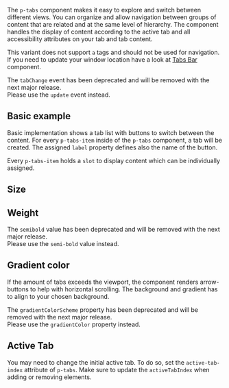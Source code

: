 <ComponentHeading name="Tabs"></ComponentHeading>

The `p-tabs` component makes it easy to explore and switch between different views. You can organize and allow
navigation between groups of content that are related and at the same level of hierarchy. The component handles the
display of content according to the active tab and all accessibility attributes on your tab and tab content.

This variant does not support `a` tags and should not be used for navigation. If you need to update your window location
have a look at [Tabs Bar](components/tabs-bar) component.

<TableOfContents></TableOfContents>

<Notification heading="Deprecation hint" heading-tag="h2" state="warning">
  The <code>tabChange</code> event has been deprecated and will be removed with the next major release.<br>
  Please use the <code>update</code> event instead.
</Notification>

## Basic example

Basic implementation shows a tab list with buttons to switch between the content. For every `p-tabs-item` inside of the
`p-tabs` component, a tab will be created. The assigned `label` property defines also the name of the button.

Every `p-tabs-item` holds a `slot` to display content which can be individually assigned.

<Playground :markup="basic" :config="config"></Playground>

## Size

<Playground :markup="sizeMarkup" :config="config">
  <PlaygroundSelect v-model="size" :values="sizes" name="size"></PlaygroundSelect>
</Playground>

## Weight

<Notification heading="Deprecation hint" heading-tag="h3" state="warning">
  The <code>semibold</code> value has been deprecated and will be removed with the next major release.<br>
  Please use the <code>semi-bold</code> value instead.
</Notification>

<Playground :markup="weightMarkup" :config="config">
  <PlaygroundSelect v-model="weight" :values="weights" name="weight"></PlaygroundSelect>
</Playground>

## Gradient color

If the amount of tabs exceeds the viewport, the component renders arrow-buttons to help with horizontal scrolling. The
background and gradient has to align to your chosen background.

<Notification heading="Deprecation hint" heading-tag="h3" state="warning">
  The <code>gradientColorScheme</code> property has been deprecated and will be removed with the next major release.<br>
  Please use the <code>gradientColor</code> property instead.
</Notification>

<Playground :markup="gradientColorMarkup" :config="{ ...config, backgroundColor: gradientColor }">
  <PlaygroundSelect v-model="gradientColor" :values="gradientColors" name="gradientColor"></PlaygroundSelect>
</Playground>

## Active Tab

You may need to change the initial active tab. To do so, set the `active-tab-index` attribute of `p-tabs`. Make sure to
update the `activeTabIndex` when adding or removing elements.

<Playground :markup="activeTab" :config="config"></Playground>

<script lang="ts">
import Vue from 'vue';
import Component from 'vue-class-component';
import { TABS_BAR_SIZES, TABS_BAR_WEIGHTS, TABS_BAR_WEIGHTS_DEPRECATED } from '../tabs-bar/tabs-bar-utils';
import { GRADIENT_COLORS } from '../scroller/scroller-utils'; 

const buildTabsItem = (name: string, index: number) => 
`  <p-tabs-item label="Tab ${name}">
    <p-text>Tab Content ${name}</p-text>
  </p-tabs-item>`;
  
@Component
export default class Code extends Vue {
  config = { themeable: true };

  basic =
`<p-tabs>
${['One', 'Two', 'Three'].map(buildTabsItem).join('\n')}
</p-tabs>`;

  size = 'medium';
  sizes = [...TABS_BAR_SIZES, "{ base: 'small', l: 'medium' }"];
  get sizeMarkup() {
    return `<p-tabs size="${this.size}">
${['One', 'Two', 'Three'].map(buildTabsItem).join('\n')}
</p-tabs>`;
  }

  weight = 'semi-bold';
  weights = TABS_BAR_WEIGHTS.map(item => TABS_BAR_WEIGHTS_DEPRECATED.includes(item) ? item + ' (deprecated)' : item);;
  get weightMarkup() {
    return `<p-tabs weight="${this.weight}">
${['One', 'Two', 'Three'].map(buildTabsItem).join('\n')}
</p-tabs>`;
  }

  gradientColor = 'background-surface';
  gradientColors = GRADIENT_COLORS;
  get gradientColorMarkup() {
    return `<p-tabs gradient-color="${this.gradientColor}">
${['One', 'Two', 'Three', 'Four', 'Five', 'Six', 'Seven', 'Eight', 'Nine', 'Ten', 'Eleven', 'Twelve', 'Thirteen', 'Fourteen', 'Fifteen', 'Sixteen', 'Seventeen', 'Eighteen', 'Nineteen', 'Twenty']
  .map(buildTabsItem).join('\n')}
</p-tabs>`;
  }
    
  activeTab =
`<p-tabs active-tab-index="1">
${['One', 'Two', 'Three'].map(buildTabsItem).join('\n')}
</p-tabs>`;
}
</script>
